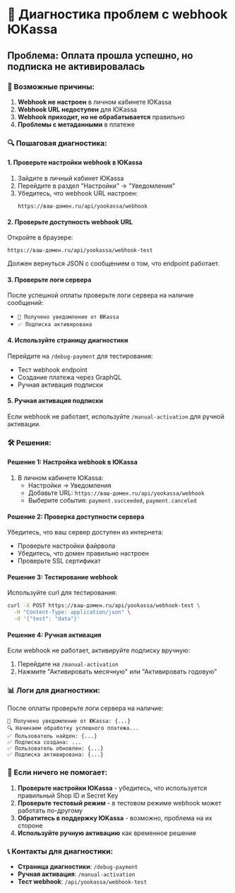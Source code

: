 # 🔧 Диагностика проблем с webhook ЮKassa

## Проблема: Оплата прошла успешно, но подписка не активировалась

### 🎯 Возможные причины:

1. **Webhook не настроен** в личном кабинете ЮKassa
2. **Webhook URL недоступен** для ЮKassa
3. **Webhook приходит, но не обрабатывается** правильно
4. **Проблемы с метаданными** в платеже

### 🔍 Пошаговая диагностика:

#### 1. Проверьте настройки webhook в ЮKassa

1. Зайдите в личный кабинет ЮKassa
2. Перейдите в раздел "Настройки" → "Уведомления"
3. Убедитесь, что webhook URL настроен:
   ```
   https://ваш-домен.ru/api/yookassa/webhook
   ```

#### 2. Проверьте доступность webhook URL

Откройте в браузере:
```
https://ваш-домен.ru/api/yookassa/webhook-test
```

Должен вернуться JSON с сообщением о том, что endpoint работает.

#### 3. Проверьте логи сервера

После успешной оплаты проверьте логи сервера на наличие сообщений:
- `🔔 Получено уведомление от ЮKassa`
- `✅ Подписка активирована`

#### 4. Используйте страницу диагностики

Перейдите на `/debug-payment` для тестирования:
- Тест webhook endpoint
- Создание платежа через GraphQL
- Ручная активация подписки

#### 5. Ручная активация подписки

Если webhook не работает, используйте `/manual-activation` для ручной активации.

### 🛠️ Решения:

#### Решение 1: Настройка webhook в ЮKassa

1. В личном кабинете ЮKassa:
   - Настройки → Уведомления
   - Добавьте URL: `https://ваш-домен.ru/api/yookassa/webhook`
   - Выберите события: `payment.succeeded`, `payment.canceled`

#### Решение 2: Проверка доступности сервера

Убедитесь, что ваш сервер доступен из интернета:
- Проверьте настройки файрвола
- Убедитесь, что домен правильно настроен
- Проверьте SSL сертификат

#### Решение 3: Тестирование webhook

Используйте curl для тестирования:
```bash
curl -X POST https://ваш-домен.ru/api/yookassa/webhook-test \
  -H "Content-Type: application/json" \
  -d '{"test": "data"}'
```

#### Решение 4: Ручная активация

Если webhook не работает, активируйте подписку вручную:
1. Перейдите на `/manual-activation`
2. Нажмите "Активировать месячную" или "Активировать годовую"

### 📊 Логи для диагностики:

После оплаты проверьте логи сервера на наличие:

```
🔔 Получено уведомление от ЮKassa: {...}
🔍 Начинаем обработку успешного платежа...
✅ Пользователь найден: {...}
✅ Подписка создана: ...
✅ Пользователь обновлен: {...}
✅ Подписка активирована: {...}
```

### 🚨 Если ничего не помогает:

1. **Проверьте настройки ЮKassa** - убедитесь, что используется правильный Shop ID и Secret Key
2. **Проверьте тестовый режим** - в тестовом режиме webhook может работать по-другому
3. **Обратитесь в поддержку ЮKassa** - возможно, проблема на их стороне
4. **Используйте ручную активацию** как временное решение

### 📞 Контакты для диагностики:

- **Страница диагностики**: `/debug-payment`
- **Ручная активация**: `/manual-activation`
- **Тест webhook**: `/api/yookassa/webhook-test` 